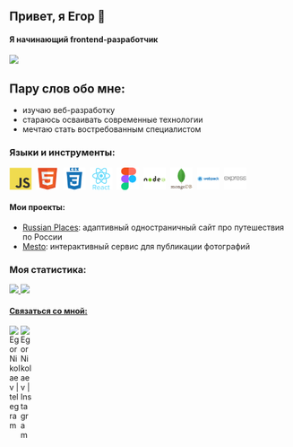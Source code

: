 ## Привет, я Егор 👋
#### Я начинающий frontend-разработчик
![](https://komarev.com/ghpvc/?username=Egornikolaev97&style=flat-square&color=blueviolet)

## Пару слов обо мне:
* изучаю веб-разработку 
* стараюсь осваивать современные технологии
* мечтаю стать востребованным специалистом 

[telegram]: https://t.me/egorick
[linkedin]: https://www.linkedin.com/in/egor-nikolaev-74a3501b8/

### Языки и инструменты:
<div>
  <img src="https://github.com/devicons/devicon/blob/master/icons/javascript/javascript-original.svg" title="javascript" alt="javascript" width="40" height="40"/>&nbsp;
  <img src="https://github.com/devicons/devicon/blob/master/icons/html5/html5-original.svg" title="HTML5" alt="HTML" width="40" height="40"/>&nbsp;
  <img src="https://github.com/devicons/devicon/blob/master/icons/css3/css3-plain-wordmark.svg"  title="CSS3" alt="CSS" width="40" height="40"/>&nbsp;
  <img src="https://github.com/devicons/devicon/blob/master/icons/react/react-original-wordmark.svg" title="React" alt="React" width="40" height="40"/>&nbsp;
  <img src="https://github.com/devicons/devicon/blob/master/icons/figma/figma-original.svg" title="Figma" alt="Figma" width="40" height="40"/>&nbsp;
  <img src="https://github.com/devicons/devicon/blob/master/icons/nodejs/nodejs-original-wordmark.svg" title="NodeJS" alt="NodeJS" width="40" height="40"/>&nbsp;
  <img src="https://github.com/devicons/devicon/blob/master/icons/mongodb/mongodb-original-wordmark.svg" title="MongoDB" alt="MongoDB" width="40" height="40"/>&nbsp;
  <img src="https://github.com/devicons/devicon/blob/master/icons/webpack/webpack-original-wordmark.svg" title="Webpack" alt="Webpack" width="40" height="40"/>&nbsp;
  <img src="https://github.com/devicons/devicon/blob/master/icons/express/express-original-wordmark.svg" title="Express" alt="Express" width="40" height="40"/>&nbsp;

#### Мои проекты:
* [Russian Places](https://github.com/Egornikolaev97/russian-places): адаптивный одностраничный сайт про путешествия по России
* [Mesto](https://github.com/Egornikolaev97/react-mesto-api-full): интерактивный сервис для публикации фотографий

### Моя статистика:
<a href="https://github.com/Egornikolaev97">
  <img height="160em " src="https://github-readme-stats.vercel.app/api?username=Egornikolaev97&show_icons=true&theme=dark&include_all_commits=true&count_private=true"/>
  <img height="160em" src="https://github-readme-stats.vercel.app/api/top-langs/?username=Egornikolaev97&layout=compact&langs_count=7&theme=dark"/>
</div>

#### Связаться со мной:
[<img align="left" alt="EgorNikolaev | telegram" width="20px" src="https://cdn.jsdelivr.net/npm/simple-icons@v3/icons/telegram.svg" />][telegram]
[<img align="left" alt="EgorNikolaev | Instagram" width="20px" src="https://cdn.jsdelivr.net/npm/simple-icons@v3/icons/linkedin.svg" />][linkedin]
